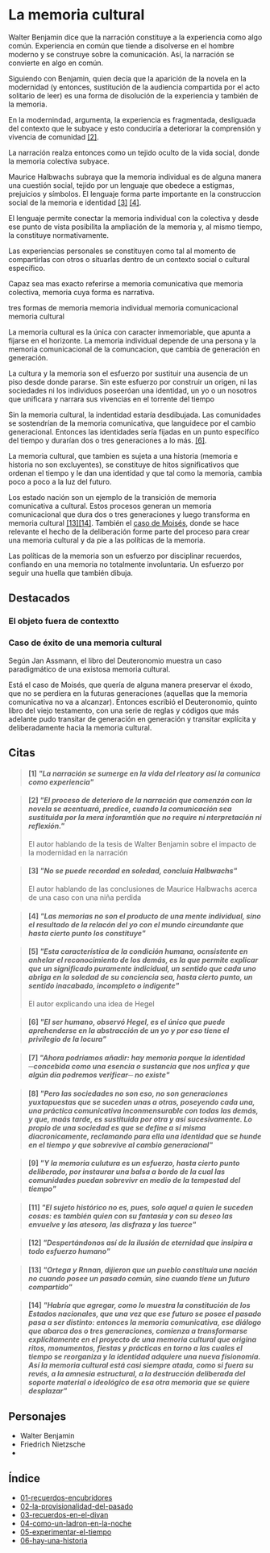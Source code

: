 # La memoria cultural 

Walter Benjamin dice que la narración constituye a la experiencia como algo común. Experiencia en común que tiende a disolverse en el hombre moderno y se construye sobre la comunicación. Así, la narración se convierte en algo en común.

Siguiendo con Benjamin, quien decía que la aparición de la novela en la modernidad (y entonces, sustitución de la audiencia compartida por el acto solitario de leer) es una forma de disolución de la experiencia y también de la memoria.

En la modernindad, argumenta, la experiencia es fragmentada, desliguada del contexto que le subyace y esto conduciría a deteriorar la comprensión y vivencia de comunidad [\[2\]]().

La narración realza entonces como un tejido oculto de la vida social, donde la memoria colectiva subyace. 

Maurice Halbwachs subraya que la memoria individual es de alguna manera una cuestión social, tejido por un lenguaje que obedece a estigmas, prejuicios y símbolos. El lenguaje forma parte importante en la construccion social de la memoria e identidad [\[3\]]() [\[4\]](). 

El lenguaje permite conectar la memoria individual con la colectiva y desde ese punto de vista posibilita la ampliación de la memoria y, al mismo tiempo, la constituye normativamente.

Las experiencias personales se constituyen como tal al momento de compartirlas con otros o situarlas dentro de un contexto social o cultural específico.


Capaz sea mas exacto referirse a memoria comunicativa que memoria colectiva, memoria cuya forma es narrativa.

tres formas de memoria
memoria individual
memoria comunicacional
memoria cultural

La memoria cultural es la única con caracter inmemoriable, que apunta a fijarse en el horizonte. La memoria individual depende de una persona y la memoria comunicacional de la comuncacion, que cambia de generación en generación.

La cultura y la memoria son el esfuerzo por sustituir una ausencia de un piso desde donde pararse. Sin este esfuerzo por construir un origen, ni las sociedades ni los individuos poseeróan una identidad, un yo o un nosotros que unificara y narrara sus vivencias en el torrente del tiempo

Sin la memoria cultural, la indentidad estaría desdibujada. Las comunidades se sostendrían de la memoria comunicativa, que languidece por el cambio generacional. Entonces las identidades sería fijadas en un punto especifíco del tiempo y durarían dos o tres generaciones a lo más.
[\[6\]](#6-nadie-es-plenamente-origina-porque-incluso-la-originalidad-que-logra-alcanzar-es-el-fruto-de-unas-formas-simb%C3%B3licas-heredadas-por-eso-observa-ricoeur-cada-uno-puede-ser-el-narrador-de-su-propia-vida-pero-ninguno-es-el-autor-completo-de-ella-las-m%C3%A1scaras-que-con-que-cada-uno-se-reinterpreta-nunca-son-el-fruto-de-su-propia-creaci%C3%B3n).

La memoria cultural, que tambien es sujeta a una historia (memoria e historia no son excluyentes), se constituye de hitos significativos que ordenan el tiempo y le dan una identidad y que tal como la memoria, cambia poco a poco a la luz del futuro.

Los estado nación son un ejemplo de la transición de memoria comunicativa a cultural. Estos procesos generan un memoria comunicacional que dura dos o tres generaciones y luego transforma en memoria cultural [\[13\]]()[\[14\]](). También el [caso de Moisés](), donde se hace relevante el hecho de la deliberación forme parte del proceso para crear una memoria cultural y da pie a las políticas de la memoria.

Las políticas de la memoria son un esfuerzo por disciplinar recuerdos, confiando en una memoria no totalmente involuntaria. Un esfuerzo por seguir una huella que también dibuja.

## Destacados

<!-- pág.152 -->
### El objeto fuera de contextto

<!-- pág.156 -->
### Caso de éxito de una memoria cultural
Según Jan Assmann, el libro del Deuteronomio muestra un caso paradigmático de una existosa memoria cultural.

Está el caso de Moisés, que quería de alguna manera preservar el éxodo, que no se perdiera en la futuras generaciones (aquellas que la memoria comunicativa no va a alcanzar). Entonces escribió el Deuteronomio, quinto libro del viejo testamento, con una serie de reglas y códigos que más adelante pudo transitar de generación en generación y transitar explícita y deliberadamente hacia la memoria cultural. 

<!-- Las citas sin autor especificado son del autor del libro: Carlos Peña. -->
## Citas

<!-- pág. 145 -->
> #### [1] *"La narración se sumerge en la vida del rleatory así la comunica como experiencia"*

<!-- pág. 147 -->
> #### [2] *"El proceso de deterioro de la narración que comenzón con la novela se acentuará, predice, cuando la comunicación sea sustituida por la mera inforamtión que no require ni nterpretación ni reflexión."*
> 
> El autor hablando de la tesis de Walter Benjamin sobre el impacto de la modernidad en la narración

<!-- pág. 148 -->
> #### [3] *"No se puede recordad en soledad, concluía Halbwachs"*
> 
> El autor hablando de las conclusiones de Maurice Halbwachs acerca de una caso con una niña perdida

<!-- pág. 148-149 -->
> #### [4] *"Las memorias no son el producto de una mente individual, sino el resultado de la relacón del yo con el mundo circundante que hasta cierto punto los constituye"*
> 

<!-- pág. 149 -->
> #### [5] *"Esta característica de la condición humana, ocnsistente en anhelar el reconocimiento de los demás, es la que permite explicar que un significado puramente indicidual, un sentido que cada uno abriga en la soledad de su conciencia sea, hasta cierto punto, un sentido inacabado, incompleto o indigente"*
> 
> El autor explicando una idea de Hegel

<!-- pág. 149 -->
> #### [6] *"El ser humano, observó Hegel, es el único que puede aprehenderse en la abstracción de un yo y por eso tiene el privilegio de la locura"*

<!-- pág. 153 -->
> #### [7] *"Ahora podríamos añadir: hay memoria porque la identidad ─concebida como una esencia o sustancia que nos unfica y que algún día podremos verificar─ no existe"*

<!-- pág. 154 -->
> #### [8] *"Pero las sociedades no son eso, no son generaciones yuxtapuestas que se suceden unas a otras, poseyendo cada una, una práctica comunicativa inconmensurable con todas las demás, y que, maás tarde, es sustituida por otra y así sucesivamente. Lo propio de una sociedad es que se define a sí misma diacronicamente, reclamando para ella una identidad que se hunde en el tiempo y que sobrevive al cambio generacional"*

<!-- pág. 154 -->
> #### [9] *"Y la memoria culutura es un esfuerzo, hasta cierto punto deliberado, por instaurar una balsa a bordo de la cual las comunidades puedan sobrevivr en medio de la tempestad del tiempo"*

<!-- pág. 155 -->
> #### [11] *"El sujeto histórico no es, pues, solo aquel a quien le suceden cosas: es también quien con su fantasía y con su deseo las envuelve y las atesora, las disfraza y las tuerce"*

<!-- pág. 155 -->
> #### [12] *"Despertándonos así de la ilusión de eternidad que insipira a todo esfuerzo humano"*

<!-- pág. 156 -->
> #### [13] *"Ortega y Rnnan, dijieron que un pueblo constituía una nación no cuando posee un pasado común, sino cuando tiene un futuro compartido"*

<!-- pág. 156 -->
> #### [14] *"Habría que agregar, como lo muestra la constitución de los Estados nacionales, que una vez que ese futuro se posee el pasado pasa a ser distinto: entonces la memoria comunicativa, ese diálogo que abarca dos o tres generaciones, comienza a transformarse explícitamente en el proyecto de una memoria cultural que origina ritos, monumentos, fiestas y prácticas en torno a las cuales el tiempo se reorganiza y la identidad adquiere una nueva fisionomía. Así la memoria cultural está casi siempre atada, como si fuera su revés, a la amnesia estructural, a la destrucción deliberada del soporte material o ideológico de esa otra memoria que se quiere desplazar"*


## Personajes

- Walter Benjamin
- Friedrich Nietzsche
- 


## Índice

- [01-recuerdos-encubridores](./01-recuerdos-encubridores.md)
- [02-la-provisionalidad-del-pasado](./02-la-provisionalidad-del-pasado.md)
- [03-recuerdos-en-el-divan](./03-recuerdos-en-el-divan.md)
- [04-como-un-ladron-en-la-noche](./04-como-un-ladron-en-la-noche.md)
- [05-experimentar-el-tiempo](./05-experimentar-el-tiempo.md)
- [06-hay-una-historia](./06-hay-una-historia.md)
